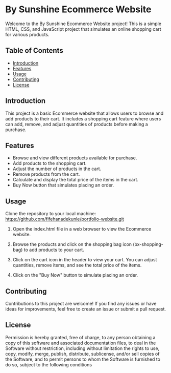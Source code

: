 # By Sunshine Ecommerce Website

Welcome to the By Sunshine Ecommerce Website project! This is a simple HTML, CSS, and JavaScript project that simulates an online shopping cart for various products.

## Table of Contents

- [Introduction](#introduction)
- [Features](#features)
- [Usage](#usage)
- [Contributing](#contributing)
- [License](#license)

## Introduction

This project is a basic Ecommerce website that allows users to browse and add products to their cart. It includes a shopping cart feature where users can add, remove, and adjust quantities of products before making a purchase.

## Features

- Browse and view different products available for purchase.
- Add products to the shopping cart.
- Adjust the number of products in the cart.
- Remove products from the cart.
- Calculate and display the total price of the items in the cart.
- Buy Now button that simulates placing an order.

## Usage

 Clone the repository to your local machine:
https://github.com/fifehanadekunle/portfolio-website.git

1. Open the index.html file in a web browser to view the Ecommerce website.

2. Browse the products and click on the shopping bag icon (bx-shopping-bag) to add products to your cart.

3. Click on the cart icon in the header to view your cart. You can adjust quantities, remove items, and see the total price of the items.

4. Click on the "Buy Now" button to simulate placing an order.


## Contributing
Contributions to this project are welcome! If you find any issues or have ideas for improvements, feel free to create an issue or submit a pull request. 

## License
Permission is hereby granted, free of charge, to any person obtaining a copy
of this software and associated documentation files, to deal
in the Software without restriction, including without limitation the rights
to use, copy, modify, merge, publish, distribute, sublicense, and/or sell
copies of the Software, and to permit persons to whom the Software is
furnished to do so, subject to the following conditions



